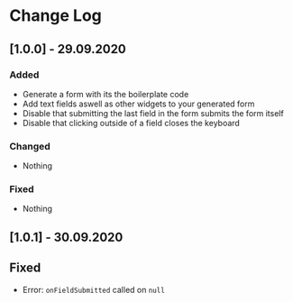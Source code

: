 # Change Log

## [1.0.0] - 29.09.2020

### Added
* Generate a form with its the boilerplate code
* Add text fields aswell as other widgets to your generated form
* Disable that submitting the last field in the form submits the form itself
* Disable that clicking outside of a field closes the keyboard

### Changed
* Nothing

### Fixed
* Nothing

## [1.0.1] - 30.09.2020

## Fixed
* Error: `onFieldSubmitted` called on `null`
